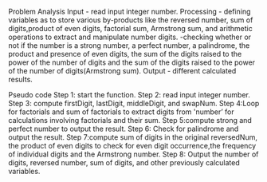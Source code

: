Problem Analysis
Input - read input integer number.
Processing - defining variables as to store various by-products like the reversed number, sum of digits,product of even digits, factorial sum, Armstrong sum, and arithmetic operations to extract and manipulate number digits.
-checking whether or not  if the number is a strong number, a perfect number, a palindrome, the product and presence of even digits, the sum of the digits raised to the power of the number of digits and the sum of the digits raised to the power of the number of digits(Armstrong sum).
Output - different calculated results.

Pseudo code
Step 1: start the function.
Step 2: read input integer number.
Step 3: compute firstDigit, lastDigit, middleDigit, and swapNum.
Step 4:Loop for factorials and sum of factorials to extract digits from 'number’ for calculations involving factorials and their sum.
Step 5:compute strong and perfect number to output the result.
Step 6: Check for palindrome and output the result.
Step 7:compute sum of digits in the original reversedNum, the product of even digits to check for even digit occurrence,the frequency of individual digits and the Armstrong number.
Step 8: Output the number of digits, reversed number, sum of digits, and other previously calculated variables.
